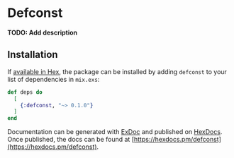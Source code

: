 # Defconst

**TODO: Add description**

## Installation

If [available in Hex](https://hex.pm/docs/publish), the package can be installed
by adding `defconst` to your list of dependencies in `mix.exs`:

```elixir
def deps do
  [
    {:defconst, "~> 0.1.0"}
  ]
end
```

Documentation can be generated with [ExDoc](https://github.com/elixir-lang/ex_doc)
and published on [HexDocs](https://hexdocs.pm). Once published, the docs can
be found at [https://hexdocs.pm/defconst](https://hexdocs.pm/defconst).

